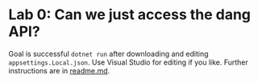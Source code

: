 # Lab 0: Can we just access the dang API?

Goal is successful `dotnet run` after downloading and editing `appsettings.Local.json`. Use Visual Studio for editing if you like. Further instructions are in [readme.md](./readme.md).

